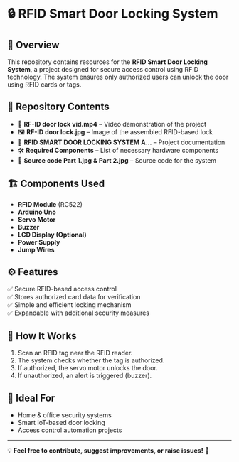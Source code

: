 # 🔒 RFID Smart Door Locking System  

## 📌 Overview  
This repository contains resources for the **RFID Smart Door Locking System**, a project designed for secure access control using RFID technology. The system ensures only authorized users can unlock the door using RFID cards or tags.  

## 📂 Repository Contents  
- 🎥 **RF-ID door lock vid.mp4** – Video demonstration of the project  
- 🖼️ **RF-ID door lock.jpg** – Image of the assembled RFID-based lock  
- 📜 **RFID SMART DOOR LOCKING SYSTEM A...** – Project documentation  
- 🛠️ **Required Components** – List of necessary hardware components  
- 💾 **Source code Part 1.jpg & Part 2.jpg** – Source code for the system  

## 🏗️ Components Used  
- **RFID Module** (RC522)  
- **Arduino Uno**  
- **Servo Motor**  
- **Buzzer**  
- **LCD Display (Optional)**  
- **Power Supply**  
- **Jump Wires**  

## ⚙️ Features  
✅ Secure RFID-based access control  
✅ Stores authorized card data for verification  
✅ Simple and efficient locking mechanism  
✅ Expandable with additional security measures  

## 📌 How It Works  
1. Scan an RFID tag near the RFID reader.  
2. The system checks whether the tag is authorized.  
3. If authorized, the servo motor unlocks the door.  
4. If unauthorized, an alert is triggered (buzzer).  

## 🎯 Ideal For  
- Home & office security systems  
- Smart IoT-based door locking  
- Access control automation projects  

---

💡 **Feel free to contribute, suggest improvements, or raise issues!** 🚀
